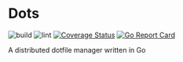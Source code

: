 # Dots

![build](https://github.com/NickHackman/dots/workflows/build/badge.svg)
![lint](https://github.com/NickHackman/dots/workflows/lint/badge.svg)
[![Coverage Status](https://coveralls.io/repos/github/NickHackman/dots/badge.svg?branch=master)](https://coveralls.io/github/NickHackman/dots?branch=master)
[![Go Report Card](https://goreportcard.com/badge/github.com/NickHackman/dots)](https://goreportcard.com/report/github.com/NickHackman/dots)

A distributed dotfile manager written in Go
